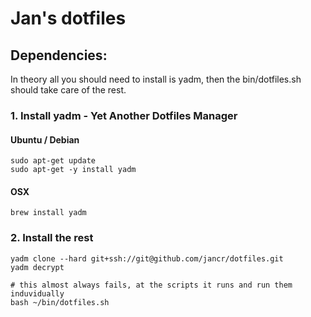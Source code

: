 # Jan's dotfiles


## Dependencies:
In theory all you should need to install is yadm, then the bin/dotfiles.sh
should take care of the rest.

### 1. Install yadm - Yet Another Dotfiles Manager 
#### Ubuntu / Debian
```
sudo apt-get update
sudo apt-get -y install yadm
```
#### OSX
`brew install yadm`

### 2. Install the rest
```
yadm clone --hard git+ssh://git@github.com/jancr/dotfiles.git
yadm decrypt

# this almost always fails, at the scripts it runs and run them induvidually
bash ~/bin/dotfiles.sh
```


